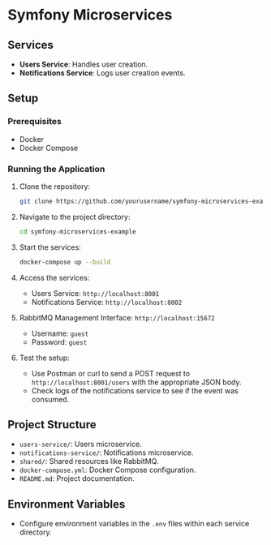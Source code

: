 # Symfony Microservices 

## Services
- **Users Service**: Handles user creation.
- **Notifications Service**: Logs user creation events.

## Setup

### Prerequisites
- Docker
- Docker Compose

### Running the Application

1. Clone the repository:
    ```sh
    git clone https://github.com/yourusername/symfony-microservices-example.git
    ```

2. Navigate to the project directory:
    ```sh
    cd symfony-microservices-example
    ```

3. Start the services:
    ```sh
    docker-compose up --build
    ```

4. Access the services:
    - Users Service: `http://localhost:8001`
    - Notifications Service: `http://localhost:8002`

5. RabbitMQ Management Interface: `http://localhost:15672`
    - Username: `guest`
    - Password: `guest`

6. Test the setup:
    - Use Postman or curl to send a POST request to `http://localhost:8001/users` with the appropriate JSON body.
    - Check logs of the notifications service to see if the event was consumed.

## Project Structure

- `users-service/`: Users microservice.
- `notifications-service/`: Notifications microservice.
- `shared/`: Shared resources like RabbitMQ.
- `docker-compose.yml`: Docker Compose configuration.
- `README.md`: Project documentation.

## Environment Variables

- Configure environment variables in the `.env` files within each service directory.
